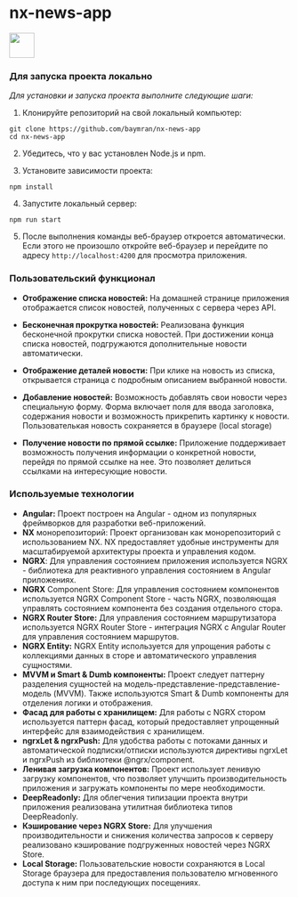 # nx-news-app

<a alt="Nx logo" href="https://nx.dev" target="_blank" rel="noreferrer"><img src="https://raw.githubusercontent.com/nrwl/nx/master/images/nx-logo.png" width="45"></a>

### Для запуска проекта локально

_Для установки и запуска проекта выполните следующие шаги:_

1. Клонируйте репозиторий на свой локальный компьютер:


```
git clone https://github.com/baymran/nx-news-app
cd nx-news-app
```
2. Убедитесь, что у вас установлен Node.js и npm.

3. Установите зависимости проекта:


```
npm install
```
4. Запустите локальный сервер:

```
npm run start
```
5. После выполнения команды веб-браузер откроется автоматически. Если этого не произошло
откройте веб-браузер и перейдите по адресу `http://localhost:4200` для просмотра приложения.


### Пользовательский функционал

* **Отображение списка новостей:** На домашней странице приложения отображается список новостей, полученных с сервера через API.

* **Бесконечная прокрутка новостей:** Реализована функция бесконечной прокрутки списка новостей. При достижении конца списка новостей, подгружаются дополнительные новости автоматически.

* **Отображение деталей новости:** При клике на новость из списка, открывается страница с подробным описанием выбранной новости.

* **Добавление новостей:** Возможность добавлять свои новости через специальную форму. Форма включает поля для ввода заголовка, содержания новости и возможность прикрепить картинку к новости. Пользователькая новость сохраняется в браузере (local storage)

* **Получение новости по прямой ссылке:** Приложение поддерживает возможность получения информации о конкретной новости, перейдя по прямой ссылке на нее. Это позволяет делиться ссылками на интересующие новости.

### Используемые технологии

* **Angular:** Проект построен на Angular - одном из популярных фреймворков для разработки веб-приложений.
* **NX** монорепозиторий: Проект организован как монорепозиторий с использованием NX. NX предоставляет удобные инструменты для масштабируемой архитектуры проекта и управления кодом.
* **NGRX**: Для управления состоянием приложения используется NGRX - библиотека для реактивного управления состоянием в Angular приложениях.
* **NGRX** Component Store: Для управления состоянием компонентов используется NGRX Component Store - часть NGRX, позволяющая управлять состоянием компонента без создания отдельного стора.
* **NGRX Router Store:** Для управления состоянием маршрутизатора используется NGRX Router Store - интеграция NGRX с Angular Router для управления состоянием маршрутов.
* **NGRX Entity:** NGRX Entity используется для упрощения работы с коллекциями данных в сторе и автоматического управления сущностями.
* **MVVM и Smart & Dumb компоненты:** Проект следует паттерну разделения сущностей на модель-представление-представление-модель (MVVM). Также используются Smart & Dumb компоненты для отделения логики и отображения.
* **Фасад для работы с хранилищем:** Для работы с NGRX стором используется паттерн фасад, который предоставляет упрощенный интерфейс для взаимодействия с хранилищем.
* **ngrxLet & ngrxPush:** Для удобства работы с потоками данных и автоматической подписки/отписки используются директивы ngrxLet и ngrxPush из библиотеки @ngrx/component.
* **Ленивая загрузка компонентов:** Проект использует ленивую загрузку компонентов, что позволяет улучшить производительность приложения и загружать компоненты по мере необходимости.
* **DeepReadonly:** Для облегчения типизации проекта внутри приложения реализована утилитная библиотека типов DeepReadonly.
* **Кэширование через NGRX Store:** Для улучшения производительности и снижения количества запросов к серверу реализовано кэширование подгруженных новостей через NGRX Store.
* **Local Storage:** Пользовательские новости сохраняются в Local Storage браузера для предоставления пользователю мгновенного доступа к ним при последующих посещениях.
